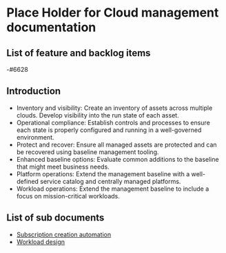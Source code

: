 # Place Holder for Cloud management documentation

## List of feature and backlog items

-#6628

## Introduction

- Inventory and visibility: Create an inventory of assets across multiple clouds. Develop visibility into the run state of each asset.
- Operational compliance: Establish controls and processes to ensure each state is properly configured and running in a well-governed environment.
- Protect and recover: Ensure all managed assets are protected and can be recovered using baseline management tooling.
- Enhanced baseline options: Evaluate common additions to the baseline that might meet business needs.
- Platform operations: Extend the management baseline with a well-defined service catalog and centrally managed platforms.
- Workload operations: Extend the management baseline to include a focus on mission-critical workloads.


## List of sub documents

- [Subscription creation automation](CloudManagement/subscriptionAutomation.md)
- [Workload design](CloudManagement/workloadDesign.md)